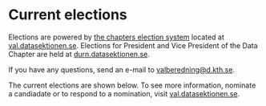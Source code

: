 # Current elections

Elections are powered by [the chapters election system](https://val.datasektionen.se) located at [val.datasektionen.se](https://val.datasektionen.se). Elections for President and Vice President of the Data Chapter are held at [durn.datasektionen.se](https://durn.datasektionen.se).

If you have any questions, send an e-mail to [valberedning@d.kth.se](mailto:valberedning@d.kth.se).

The current elections are shown below. To see more information, nominate a
candiadate or to respond to a nomination, visit [val.datasektionen.se](https://val.datasektionen.se).

<div id="elections"></div>
<script type="text/javascript" src="https://val.datasektionen.se/js/cors/component.js"></script>
